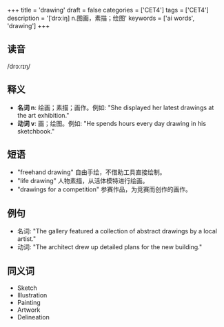 +++
title = 'drawing'
draft = false
categories = ['CET4']
tags = ['CET4']
description = '[ˈdrɔːiŋ] n.图画，素描；绘图'
keywords = ['ai words', 'drawing']
+++

## 读音
/drɔːrɪŋ/

## 释义
- **名词 n**: 绘画；素描；画作。例如: "She displayed her latest drawings at the art exhibition."
- **动词 v**: 画；绘图。例如: "He spends hours every day drawing in his sketchbook."

## 短语
- "freehand drawing" 自由手绘，不借助工具直接绘制。
- "life drawing" 人物素描，从活体模特进行绘画。
- "drawings for a competition" 参赛作品，为竞赛而创作的画作。

## 例句
- 名词: "The gallery featured a collection of abstract drawings by a local artist."
- 动词: "The architect drew up detailed plans for the new building."

## 同义词
- Sketch
- Illustration
- Painting
- Artwork
- Delineation
